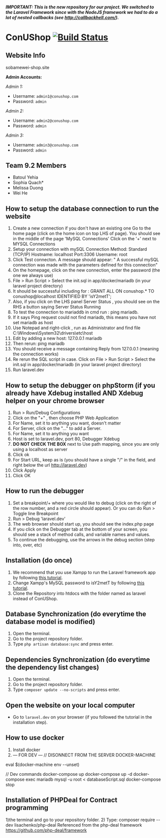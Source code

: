 ##### IMPORTANT: This is the new repository for our project. We switched to the Laravel Framework since with the NodeJS framework we had to do a lot of nested callbacks (see http://callbackhell.com/).

# ConUShop [![Build Status](https://travis-ci.com/z-alex/ConUShop.svg?token=epYMsfdC5GNowz3V2jMd&branch=master)](https://travis-ci.com/z-alex/ConUShop)

## Website Info
sobamewei-shop.site

**Admin Accounts:**

*Admin 1:*
- Username: ```admin1@conushop.com```
- Password: ```admin```

*Admin 2:*
- Username: ```admin2@conushop.com```
- Password: ```admin```

*Admin 3:*
- Username: ```admin3@conushop.com```
- Password: ```admin```

## Team 9.2 Members
- Batoul Yehia
- Sophia Quach*
- Melissa Duong
- Wei He
## How to setup the database connection to run the website
1) Create a new connection if you don't have an existing one
  Go to the home page (click on the home icon on top LHS of page). You should see in the middle of the page 'MySQL Connections'
  Click on the '+' next to MYSQL Connections
2) Setup your connection with mySQL 
  Connection Method: Standard (TCP/IP)
  Hostname: localhost Port:3306
  Username: root
3) Click Test connecton. A message should appear: " A successful mySQL connection was made with the parameters defined for this connection" 
4) On the homepage, click on the new connection, enter the password (the one we always use)
5) File > Run Script > Select the init.sql in app/docker/mariadb (in your laravel project directory)
6) It should be successful including for : GRANT ALL ON conushop.* TO conushop@localhost IDENTIFIED BY 'isY2metT';
7) Also, if you click on the LHS panel Server Status , you should see on the RHS a button saying Server  Status Running
8) To test the connection to mariaddb in cmd run : 
  ping mariadb. 
9) If it says Ping request could not find mariadb, this means you have not set mariadb  as host
10) Use Notepad and right-click , run as Administrator and find file C:\Windows\System32\drivers\etc\host
11) Edit by adding a new host:
  127.0.0.1    mariadb
12) Then rerun: ping mariadb
13) You should receive a message containing Reply from 127.0.0.1 (meaning the connection works)
14) Re rerun the SQL script in case. Click on File > Run Script > Select the init.sql in app/docker/mariadb (in your laravel project directory)
14) Run laravel.dev
## How to setup the debugger on phpStorm (if you already have Xdebug installed AND Xdebug helper on your chrome browser
1) Run > Run/Debug Configurations
2) Click on the "+" , then choose PHP Web Application
3) For Name, set it to anything you want, doesn't matter
4) For Server, click on the "..." to add a Server.
5) For Name, set it to anything you want
6) Host is set to laravel.dev, port 80, Debugger Xdebug
7) **DO NOT CHECK THE BOX** next to Use path mapping, since you are only using a localhost as server
8) Click ok
9) For Start URL, keep as is (you should have a single "/" in the field, and right below the url http://laravel.dev)
10) Click Apply
11) Click OK

## How to run the debugger
1) Set a breakpoint/+ where you would like to debug (click on the right of the row number, and a red circle should appear). Or you can do Run > Toggle line Breakpoint 
1) Run > Debug 'laravel.dev'
2) The web browser should start up, you should see the index.php page
3) If you click on the Debugger tab at the bottom of your screen, you should see a stack of method calls, and variable names and values.
4) To continue the debugging, use the arrows in the debug section (step into, over, etc)

## Installation (do once)
1) We recommend that you use Xampp to run the Laravel framework app by following [this tutorial](https://www.codementor.io/magarrent/how-to-install-laravel-5-xampp-windows-du107u9ji).
2) Change Xampp's MySQL password to isY2metT by following [this tutorial](https://www.roodex.com/blog/change-password-phpmyadmin-mysql-xampp/).
3) Clone the Repository into htdocs with the folder named as laravel instead of ConUShop.

## Database Synchronization (do everytime the database model is modified)
1) Open the terminal.
2) Go to the project repository folder.
3) Type ```php artisan database:sync``` and press enter.

## Dependencies Synchronization (do everytime the dependency list changes)
1) Open the terminal.
2) Go to the project repository folder.
3) Type ```composer update --no-scripts``` and press enter.

## Open the website on your local computer
- Go to ```laravel.dev``` on your browser (if you followed the tutorial in the installation step).

## How to use docker
1) Install docker
2) — FOR DEV —
// DISONNECT FROM THE SERVER DOCKER-MACHINE

eval $(docker-machine env --unset)

// Dev commands
docker-compose up
docker-compose up -d
docker-compose exec mariadb mysql -u root < databaseScript.sql
docker-compose stop

## Installation of PHPDeal for Contract programming
1)the terminal and go to your repository folder.
2) Type: composer require --dev lisachenko/php-deal
Referenced from the php-deal framework https://github.com/php-deal/framework
